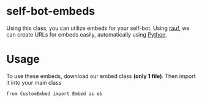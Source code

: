 # self-bot-embeds
Using this class, you can utilize embeds for your self-bot. Using [rauf](https://emnbed.rauf.wtf), we can create URLs for embeds easily, automatically using [Python](https://www.python.org/).
# Usage
To use these embeds, download our embed class **(only 1 file)**.  Then import it into your main class
```
from CustomEmbed import Embed as eb
```
